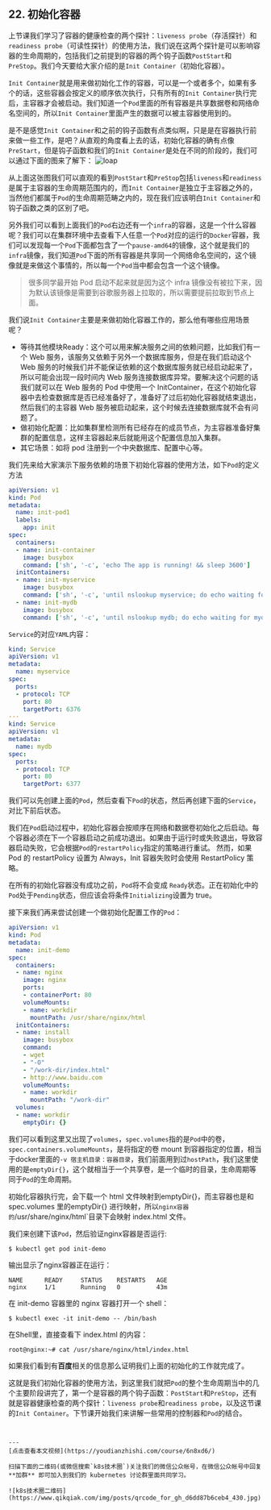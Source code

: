## 22. 初始化容器

上节课我们学习了容器的健康检查的两个探针：`liveness probe`（存活探针）和`readiness probe`（可读性探针）的使用方法，我们说在这两个探针是可以影响容器的生命周期的，包括我们之前提到的容器的两个钩子函数`PostStart`和`PreStop`。我们今天要给大家介绍的是`Init Container`（初始化容器）。

`Init Container`就是用来做初始化工作的容器，可以是一个或者多个，如果有多个的话，这些容器会按定义的顺序依次执行，只有所有的`Init Container`执行完后，主容器才会被启动。我们知道一个`Pod`里面的所有容器是共享数据卷和网络命名空间的，所以`Init Container`里面产生的数据可以被主容器使用到的。

是不是感觉`Init Container`和之前的钩子函数有点类似啊，只是是在容器执行前来做一些工作，是吧？从直观的角度看上去的话，初始化容器的确有点像`PreStart`，但是钩子函数和我们的`Init Container`是处在不同的阶段的，我们可以通过下面的图来了解下：
![loap](./images/loap.jpg)

从上面这张图我们可以直观的看到`PostStart`和`PreStop`包括`liveness`和`readiness`是属于主容器的生命周期范围内的，而`Init Container`是独立于主容器之外的，当然他们都属于`Pod`的生命周期范畴之内的，现在我们应该明白`Init Container`和钩子函数之类的区别了吧。

另外我们可以看到上面我们的`Pod`右边还有一个`infra`的容器，这是一个什么容器呢？我们可以在集群环境中去查看下人任意一个`Pod`对应的运行的`Docker`容器，我们可以发现每一个`Pod`下面都包含了一个`pause-amd64`的镜像，这个就是我们的`infra`镜像，我们知道`Pod`下面的所有容器是共享同一个网络命名空间的，这个镜像就是来做这个事情的，所以每一个`Pod`当中都会包含一个这个镜像。

> 很多同学最开始 Pod 启动不起来就是因为这个 infra 镜像没有被拉下来，因为默认该镜像是需要到谷歌服务器上拉取的，所以需要提前拉取到节点上面。

我们说`Init Container`主要是来做初始化容器工作的，那么他有哪些应用场景呢？

* 等待其他模块Ready：这个可以用来解决服务之间的依赖问题，比如我们有一个 Web 服务，该服务又依赖于另外一个数据库服务，但是在我们启动这个 Web 服务的时候我们并不能保证依赖的这个数据库服务就已经启动起来了，所以可能会出现一段时间内 Web 服务连接数据库异常。要解决这个问题的话我们就可以在 Web 服务的 Pod 中使用一个 InitContainer，在这个初始化容器中去检查数据库是否已经准备好了，准备好了过后初始化容器就结束退出，然后我们的主容器 Web 服务被启动起来，这个时候去连接数据库就不会有问题了。
* 做初始化配置：比如集群里检测所有已经存在的成员节点，为主容器准备好集群的配置信息，这样主容器起来后就能用这个配置信息加入集群。
* 其它场景：如将 pod 注册到一个中央数据库、配置中心等。


我们先来给大家演示下服务依赖的场景下初始化容器的使用方法，如下`Pod`的定义方法
```yaml
apiVersion: v1
kind: Pod
metadata:
  name: init-pod1
  labels:
    app: init
spec:
  containers:
  - name: init-container
    image: busybox
    command: ['sh', '-c', 'echo The app is running! && sleep 3600']
  initContainers:
  - name: init-myservice
    image: busybox
    command: ['sh', '-c', 'until nslookup myservice; do echo waiting for myservice; sleep 2; done;']
  - name: init-mydb
    image: busybox
    command: ['sh', '-c', 'until nslookup mydb; do echo waiting for mydb; sleep 2; done;']
```

`Service`的对应`YAML`内容：
```yaml
kind: Service
apiVersion: v1
metadata:
  name: myservice
spec:
  ports:
  - protocol: TCP
    port: 80
    targetPort: 6376
---
kind: Service
apiVersion: v1
metadata:
  name: mydb
spec:
  ports:
  - protocol: TCP
    port: 80
    targetPort: 6377
```

我们可以先创建上面的`Pod`，然后查看下`Pod`的状态，然后再创建下面的`Service`，对比下前后状态。

我们在`Pod`启动过程中，初始化容器会按顺序在网络和数据卷初始化之后启动。每个容器必须在下一个容器启动之前成功退出。如果由于运行时或失败退出，导致容器启动失败，它会根据`Pod`的`restartPolicy`指定的策略进行重试。 然而，如果 Pod 的 restartPolicy 设置为 Always，Init 容器失败时会使用 RestartPolicy 策略。

在所有的初始化容器没有成功之前，`Pod`将不会变成 `Ready`状态。正在初始化中的`Pod`处于`Pending`状态，但应该会将条件`Initializing`设置为 true。


接下来我们再来尝试创建一个做初始化配置工作的`Pod`：
```yaml
apiVersion: v1
kind: Pod
metadata:
  name: init-demo
spec:
  containers:
  - name: nginx
    image: nginx
    ports:
    - containerPort: 80
    volumeMounts:
    - name: workdir
      mountPath: /usr/share/nginx/html
  initContainers:
  - name: install
    image: busybox
    command:
    - wget
    - "-O"
    - "/work-dir/index.html"
    - http://www.baidu.com
    volumeMounts:
    - name: workdir
      mountPath: "/work-dir"
  volumes:
  - name: workdir
    emptyDir: {}
```

我们可以看到这里又出现了`volumes`，`spec.volumes`指的是`Pod`中的卷，`spec.containers.volumeMounts`，是将指定的卷 mount 到容器指定的位置，相当于docker里面的`-v 宿主机目录：容器目录`，我们前面用到过`hostPath`，我们这里使用的是`emptyDir{}`，这个就相当于一个共享卷，是一个临时的目录，生命周期等同于`Pod`的生命周期。

初始化容器执行完，会下载一个 html 文件映射到emptyDir{}，而主容器也是和 spec.volumes 里的emptyDir{} 进行映射，所以`nginx容器的`/usr/share/nginx/html`目录下会映射 index.html 文件。


我们来创建下该`Pod`，然后验证nginx容器是否运行:
```shell
$ kubectl get pod init-demo
```
输出显示了nginx容器正在运行：
```shell
NAME      READY     STATUS    RESTARTS   AGE
nginx     1/1       Running   0          43m
```
在 init-demo 容器里的 nginx 容器打开一个 shell：
```shell
$ kubectl exec -it init-demo -- /bin/bash
```
在Shell里，直接查看下 index.html 的内容：

```shell
root@nginx:~# cat /usr/share/nginx/html/index.html
```

如果我们看到有**百度**相关的信息那么证明我们上面的初始化的工作就完成了。

这就是我们初始化容器的使用方法，到这里我们就把`Pod`的整个生命周期当中的几个主要阶段讲完了，第一个是容器的两个钩子函数：`PostStart`和`PreStop`，还有就是容器健康检查的两个探针：`liveness probe`和`readiness probe`，以及这节课的`Init Container`。下节课开始我们来讲解一些常用的控制器和`Pod`的结合。
```


---
[点击查看本文视频](https://youdianzhishi.com/course/6n8xd6/)

扫描下面的二维码(或微信搜索`k8s技术圈`)关注我们的微信公众帐号，在微信公众帐号中回复 **加群** 即可加入到我们的 kubernetes 讨论群里面共同学习。

![k8s技术圈二维码](https://www.qikqiak.com/img/posts/qrcode_for_gh_d6dd87b6ceb4_430.jpg)
